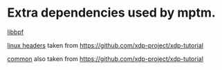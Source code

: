 # Extra dependencies used by mptm.

[libbpf](./libbpf)

[linux headers](./headers/) taken from https://github.com/xdp-project/xdp-tutorial

[common](./common/) also taken from https://github.com/xdp-project/xdp-tutorial
